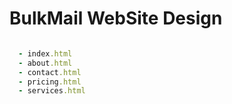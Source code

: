 # BulkMail WebSite Design

```ruby

  - index.html
  - about.html
  - contact.html
  - pricing.html
  - services.html

```
